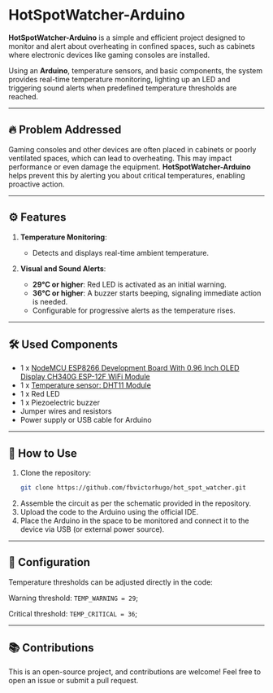 # HotSpotWatcher-Arduino  
**HotSpotWatcher-Arduino** is a simple and efficient project designed to monitor and alert about overheating in confined spaces, such as cabinets where electronic devices like gaming consoles are installed.  

Using an **Arduino**, temperature sensors, and basic components, the system provides real-time temperature monitoring, lighting up an LED and triggering sound alerts when predefined temperature thresholds are reached.  

---

## 🔥 Problem Addressed  
Gaming consoles and other devices are often placed in cabinets or poorly ventilated spaces, which can lead to overheating. This may impact performance or even damage the equipment. **HotSpotWatcher-Arduino** helps prevent this by alerting you about critical temperatures, enabling proactive action.  

---

## ⚙️ Features  
1. **Temperature Monitoring**:  
   - Detects and displays real-time ambient temperature.  

2. **Visual and Sound Alerts**:  
   - **29°C or higher**: Red LED is activated as an initial warning.  
   - **36°C or higher**: A buzzer starts beeping, signaling immediate action is needed.  
   - Configurable for progressive alerts as the temperature rises.  

---

## 🛠️ Used Components  
- 1 x [NodeMCU ESP8266 Development Board With 0.96 Inch OLED Display CH340G ESP-12F WiFi Module](https://s.click.aliexpress.com/e/_op1ER6B)
- 1 x [Temperature sensor: DHT11 Module](https://s.click.aliexpress.com/e/_oFnJr6f)
- 1 x Red LED  
- 1 x Piezoelectric buzzer  
- Jumper wires and resistors  
- Power supply or USB cable for Arduino  

---

## 🚀 How to Use  
1. Clone the repository:  
   ```bash
   git clone https://github.com/fbvictorhugo/hot_spot_watcher.git
   ```
2. Assemble the circuit as per the schematic provided in the repository.
3. Upload the code to the Arduino using the official IDE.
4. Place the Arduino in the space to be monitored and connect it to the device via USB (or external power source).

---

## 📝 Configuration
Temperature thresholds can be adjusted directly in the code:

Warning threshold: `TEMP_WARNING = 29`;

Critical threshold: `TEMP_CRITICAL = 36`;

--- 

## 📚 Contributions
This is an open-source project, and contributions are welcome! Feel free to open an issue or submit a pull request.

